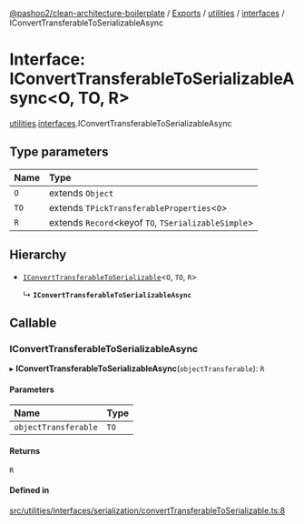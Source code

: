 [@pashoo2/clean-architecture-boilerplate](../README.md) / [Exports](../modules.md) / [utilities](../modules/utilities.md) / [interfaces](../modules/utilities.interfaces.md) / IConvertTransferableToSerializableAsync

# Interface: IConvertTransferableToSerializableAsync<O, TO, R\>

[utilities](../modules/utilities.md).[interfaces](../modules/utilities.interfaces.md).IConvertTransferableToSerializableAsync

## Type parameters

| Name | Type |
| :------ | :------ |
| `O` | extends `Object` |
| `TO` | extends `TPickTransferableProperties`<`O`\> |
| `R` | extends `Record`<keyof `TO`, `TSerializableSimple`\> |

## Hierarchy

- [`IConvertTransferableToSerializable`](utilities.interfaces.iconverttransferabletoserializable.md)<`O`, `TO`, `R`\>

  ↳ **`IConvertTransferableToSerializableAsync`**

## Callable

### IConvertTransferableToSerializableAsync

▸ **IConvertTransferableToSerializableAsync**(`objectTransferable`): `R`

#### Parameters

| Name | Type |
| :------ | :------ |
| `objectTransferable` | `TO` |

#### Returns

`R`

#### Defined in

[src/utilities/interfaces/serialization/convertTransferableToSerializable.ts:8](https://github.com/pashoo2/clean-architecture-boilerplate/blob/e82048b/src/utilities/interfaces/serialization/convertTransferableToSerializable.ts#L8)
